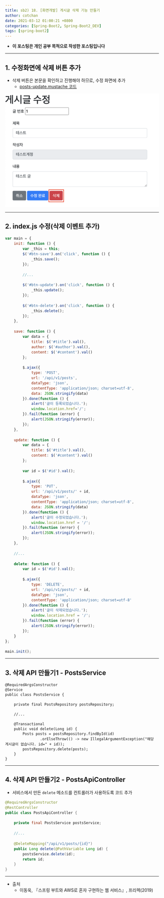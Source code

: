 ```yaml
---
title: sb2) 18. [화면개발] 게시글 삭제 기능 만들기 
author: cotchan 
date: 2021-03-12 01:00:21 +0800 
categories: [Spring-Boot2, Spring-Boot2_DEV]
tags: [spring-boot2] 
---
```


+ **이 포스팅은 개인 공부 목적으로 작성한 포스팅입니다**

---

## 1. 수정화면에 삭제 버튼 추가

+ 삭제 버튼은 본문을 확인하고 진행해야 하므로, 수정 화면에 추가
  + [posts-update.mustache 코드](https://gist.github.com/cotchan/43f232051dfb4765bfa2323dd9e002d1)

![Desktop View](/assets/img/post/spring-boot2/2021-03-13-delete.png)

---

## 2. index.js 수정(삭제 이벤트 추가)

```javascript
var main = {
    init: function () {
        var _this = this;
        $('#btn-save').on('click', function () {
            _this.save();
        });

        //...

        $('#btn-update').on('click', function () {
            _this.update();
        });

        $('#btn-delete').on('click', function () {
            _this.delete();
        });
    },

    save: function () {
        var data = {
            title: $('#title').val(),
            author: $('#author').val(),
            content: $('#content').val()
        };

        $.ajax({
            type: 'POST',
            url: '/api/v1/posts',
            dataType: 'json',
            contentType: 'application/json; charset=utf-8',
            data: JSON.stringify(data)
        }).done(function () {
            alert('글이 등록되었습니다.');
            window.location.href='/';
        }).fail(function (error) {
            alert(JSON.stringify(error));
        });
    },

    update: function () {
        var data = {
            title: $('#title').val(),
            content: $('#content').val()
        };

        var id = $('#id').val();

        $.ajax({
            type: 'PUT',
            url: '/api/v1/posts/' + id,
            dataType: 'json',
            contentType: 'application/json; charset=utf-8',
            data: JSON.stringify(data)
        }).done(function () {
            alert('글이 수정되었습니다.');
            window.location.href = '/';
        }).fail(function (error) {
            alert(JSON.stringify(error));
        });
    },

    //...

    delete: function () {
        var id = $('#id').val();

        $.ajax({
            type: 'DELETE',
            url: '/api/v1/posts/' + id,
            dataType: 'json',
            contentType: 'application/json; charset=utf-8'
        }).done(function () {
            alert('글이 삭제되었습니다.');
            window.location.href = '/';
        }).fail(function (error) {
            alert(JSON.stringify(error));
        });
    }
};

main.init();
```


---

## 3. 삭제 API 만들기1 - PostsService

```
@RequiredArgsConstructor
@Service
public class PostsService {

    private final PostsRepository postsRepository;

    //...

    @Transactional
    public void delete(Long id) {
        Posts posts = postsRepository.findById(id)
                .orElseThrow(() -> new IllegalArgumentException("해당 게시글이 없습니다. id=" + id));
        postsRepository.delete(posts);
    }
}
```

---

## 4. 삭제 API 만들기2 - PostsApiController

+ 서비스에서 만든 `delete` 메소드를 컨트롤러가 사용하도록 코드 추가

```java
@RequiredArgsConstructor
@RestController
public class PostsApiController {

    private final PostsService postsService;
    
    //...

    @DeleteMapping("/api/v1/posts/{id}")
    public Long delete(@PathVariable Long id) {
        postsService.delete(id);
        return id;
    }
}
```


---

+ 출처
  + 이동욱, 『스프링 부트와 AWS로 혼자 구현하는 웹 서비스』, 프리렉(2019) 
